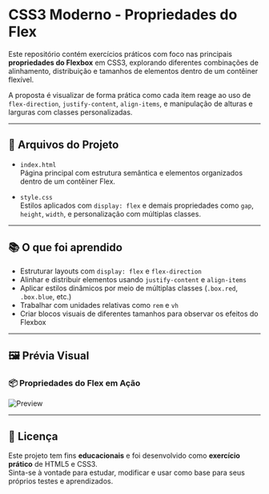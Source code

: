 # CSS3 Moderno - Propriedades do Flex

Este repositório contém exercícios práticos com foco nas principais **propriedades do Flexbox** em CSS3, explorando diferentes combinações de alinhamento, distribuição e tamanhos de elementos dentro de um contêiner flexível.

A proposta é visualizar de forma prática como cada item reage ao uso de `flex-direction`, `justify-content`, `align-items`, e manipulação de alturas e larguras com classes personalizadas.

---

## 📂 Arquivos do Projeto

- `index.html`  
  Página principal com estrutura semântica e elementos organizados dentro de um contêiner Flex.

- `style.css`  
  Estilos aplicados com `display: flex` e demais propriedades como `gap`, `height`, `width`, e personalização com múltiplas classes.

---

## 📚 O que foi aprendido

- Estruturar layouts com `display: flex` e `flex-direction`
- Alinhar e distribuir elementos usando `justify-content` e `align-items`
- Aplicar estilos dinâmicos por meio de múltiplas classes (`.box.red`, `.box.blue`, etc.)
- Trabalhar com unidades relativas como `rem` e `vh`
- Criar blocos visuais de diferentes tamanhos para observar os efeitos do Flexbox

---

## 🖼️ Prévia Visual

### 📦 Propriedades do Flex em Ação
![Preview](/assets/img/preview.png)

---

## 📝 Licença

Este projeto tem fins **educacionais** e foi desenvolvido como **exercício prático** de HTML5 e CSS3.  
Sinta-se à vontade para estudar, modificar e usar como base para seus próprios testes e aprendizados.

